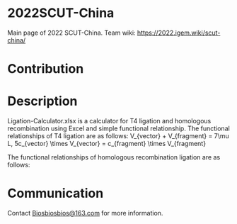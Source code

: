 # 2022SCUT-China
Main page of 2022 SCUT-China. 
Team wiki: https://2022.igem.wiki/scut-china/

# Contribution

# Description
Ligation-Calculator.xlsx is a calculator for T4 ligation and homologous recombination using Excel and simple functional relationship.
The functional relationships of T4 ligation are as follows:
V_{vector} + V_{fragment} = 7\mu L, 5c_{vector} \times V_{vector} = c_{fragment} \times V_{fragment}  

The functional relationships of homologous recombination ligation are as follows:


# Communication
Contact Biosbiosbios@163.com for more information. 
